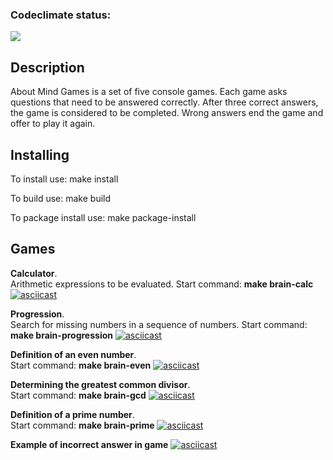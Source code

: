 ### Codeclimate status:
<a href="https://codeclimate.com/github/MisterFlicker/python-project-49/maintainability"><img src="https://api.codeclimate.com/v1/badges/50b7cdc90c8959ebe9ee/maintainability" /></a>

## Description

About
Mind Games is a set of five console games. Each game asks questions that need to be answered correctly. After three correct answers, the game is considered to be completed. Wrong answers end the game and offer to play it again.

## Installing
To install use: make install

To build use: make build

To package install use: make package-install

## Games

**Calculator**.  
Arithmetic expressions to be evaluated. Start command: **make brain-calc**
[![asciicast](https://asciinema.org/a/595872.svg)](https://asciinema.org/a/595872)

**Progression**.  
Search for missing numbers in a sequence of numbers. Start command: **make brain-progression**
[![asciicast](https://asciinema.org/a/595873.svg)](https://asciinema.org/a/595873)

**Definition of an even number**.  
Start command: **make brain-even**
[![asciicast](https://asciinema.org/a/595875.svg)](https://asciinema.org/a/595875)

**Determining the greatest common divisor**.  
Start command: **make brain-gcd**
[![asciicast](https://asciinema.org/a/595876.svg)](https://asciinema.org/a/595876)

**Definition of a prime number**.  
Start command: **make brain-prime**
[![asciicast](https://asciinema.org/a/595877.svg)](https://asciinema.org/a/595877)

**Example of incorrect answer in game**
[![asciicast](https://asciinema.org/a/595878.svg)](https://asciinema.org/a/595878)

